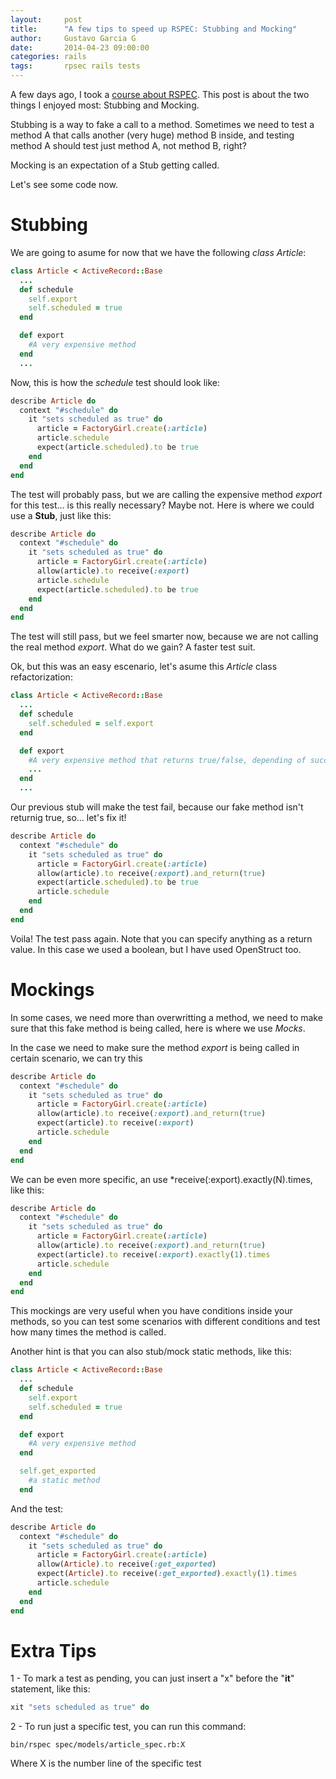 ```yaml
---
layout:     post
title:      "A few tips to speed up RSPEC: Stubbing and Mocking"
author:     Gustavo Garcia G
date:       2014-04-23 09:00:00
categories: rails
tags:       rpsec rails tests
---
```


A few days ago, I took a [course about RSPEC][rspec-codeschool]. This post is about the two things I enjoyed most: Stubbing and Mocking.

Stubbing is a way to fake a call to a method. Sometimes we need to test a method A that calls another (very huge) method B inside, and testing method A should test just method A, not method B, right?

Mocking is an expectation of a Stub getting called.

Let's see some code now.

<!-- more -->

Stubbing
========

We are going to asume for now that we have the following *class Article*:

```ruby
class Article < ActiveRecord::Base
  ...
  def schedule
    self.export
    self.scheduled = true
  end

  def export
    #A very expensive method    
  end
  ...
``` 

Now, this is how the *schedule* test should look like:

```ruby
describe Article do
  context "#schedule" do
    it "sets scheduled as true" do
      article = FactoryGirl.create(:article)
      article.schedule
      expect(article.scheduled).to be true
    end
  end
end

```

The test will probably pass, but we are calling the expensive method *export* for this test... is this really necessary? Maybe not. Here is where we could use a **Stub**, just like this:

```ruby
describe Article do
  context "#schedule" do
    it "sets scheduled as true" do
      article = FactoryGirl.create(:article)
      allow(article).to receive(:export)
      article.schedule
      expect(article.scheduled).to be true
    end
  end
end

```

The test will still pass, but we feel smarter now, because we are not calling the real method *export*. What do we gain? A faster test suit.

Ok, but this was an easy escenario, let's asume this *Article* class refactorization:

```ruby
class Article < ActiveRecord::Base
  ...
  def schedule
    self.scheduled = self.export
  end

  def export
    #A very expensive method that returns true/false, depending of success or failure at exporting
    ...    
  end
  ...
``` 

Our previous stub will make the test fail, because our fake method isn't returnig true, so... let's fix it!

```ruby
describe Article do
  context "#schedule" do
    it "sets scheduled as true" do
      article = FactoryGirl.create(:article)
      allow(article).to receive(:export).and_return(true)
      expect(article.scheduled).to be true
      article.schedule
    end
  end
end
```

Voila! The test pass again. Note that you can specify anything as a return value. In this case we used a boolean, but  I have used OpenStruct too.

Mockings
========

In some cases, we need more than overwritting a method, we need to make sure that this fake method is being called, here is where we use *Mocks*.

In the case we need to make sure the method *export* is being called in certain scenario, we can try this

```ruby
describe Article do
  context "#schedule" do
    it "sets scheduled as true" do
      article = FactoryGirl.create(:article)
      allow(article).to receive(:export).and_return(true)
      expect(article).to receive(:export)
      article.schedule
    end
  end
end
```

We can be even more specific, an use *receive(:export).exactly(N).times, like this:

```ruby
describe Article do
  context "#schedule" do
    it "sets scheduled as true" do
      article = FactoryGirl.create(:article)
      allow(article).to receive(:export).and_return(true)
      expect(article).to receive(:export).exactly(1).times
      article.schedule
    end
  end
end
```

This mockings are very useful when you have conditions inside your methods, so you can test some scenarios with different conditions and test how many times the method is called.

Another hint is that you can also stub/mock static methods, like this:

```ruby
class Article < ActiveRecord::Base
  ...
  def schedule
    self.export
    self.scheduled = true
  end

  def export
    #A very expensive method    
  end

  self.get_exported
    #a static method
  end
``` 
And the test:

```ruby
describe Article do
  context "#schedule" do
    it "sets scheduled as true" do
      article = FactoryGirl.create(:article)
      allow(Article).to receive(:get_exported)
      expect(Article).to receive(:get_exported).exactly(1).times
      article.schedule
    end
  end
end
```

Extra Tips
==========

1 - To mark a test as pending, you can just insert a "x" before the "**it**" statement, like this:

```ruby
xit "sets scheduled as true" do
```

2 - To run just a specific test, you can run this command:

```
bin/rspec spec/models/article_spec.rb:X
``` 
Where X is the number line of the specific test

[rspec-codeschool]:   https://www.codeschool.com/courses/testing-with-rspec
